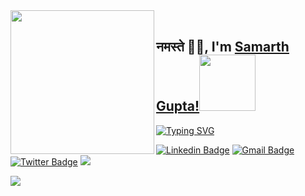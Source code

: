 <img align='left' src="https://i.imgur.com/ICVXzvW.png" width="230">
</br>

<h2>नमस्ते 🙏🏻, I'm <a href="https://guptasamarth.netlify.app/" target-"_blank">Samarth Gupta!</a><img src="https://media.giphy.com/media/jnP0GEYlnkOxA1eOEo/giphy.gif" width="90"> </h2>
<p>

<!-- <span>:computer: Senior Software Engineer @ <em><a href="https://www.paytm.com/">PayTM</a></em></span> -->
[![Typing SVG](https://readme-typing-svg.demolab.com?font=Montserrat&size=13&pause=1000&color=FFFFFF&vCenter=true&width=435&height=16&lines=Senior+Software+Engineer+%40+PayTM;Former+Software+Engineer+%40+Teradata;Former+Project+Engineer+%40+Wipro)](https://git.io/typing-svg)
</p>
<!-- 
[![Twitter: livesamarthgupta](https://img.shields.io/twitter/follow/livesamarth?style=social&label=follow)](https://twitter.com/d_sarcastic_one)   [![Linkedin: livesamarthgupta](https://img.shields.io/badge/-follow-blue?style=flat-round&logo=Linkedin&logoColor=white&link=https://www.linkedin.com/in/livesamarthgupta/)](https://www.linkedin.com/in/livesamarthgupta/)      [![GitHub livesamarthgupta](https://img.shields.io/github/followers/livesamarthgupta?label=follow&style=social)](https://github.com/livesamarthgupta) -->


[![Linkedin Badge](https://img.shields.io/badge/-livesamarthgupta-blue?style=flat-square&logo=Linkedin&logoColor=white&link=https://www.linkedin.com/in/livesamarthgupta/)](https://www.linkedin.com/in/livesamarthgupta/)
[![Gmail Badge](https://img.shields.io/badge/-livesamarthgupta-c14438?style=flat-square&logo=Gmail&logoColor=white&link=mailto:livesamarthgupta@gmail.com)](mailto:livesamarthgupta@gmail.com)
[![Twitter Badge](https://img.shields.io/badge/-livesamarthgupta-blue?style=flat-square&logo=Twitter&logoColor=white&link=https://twitter.com/livesamarth)](https://twitter.com/livesamarth)
<img src="https://badges.pufler.dev/visits/livesamarthgupta/livesamarthgupta?style=flat-square&logo=github">

<!-- [![Samarth's github activity graph](https://activity-graph.herokuapp.com/graph?username=livesamarthgupta&theme=xcode)](https://guptasamarth.netlify.app) -->
<!-- 
---
## Experience


<img align="right" src="https://img.shields.io/badge/PostgreSQL-316192?style=for-the-badge&logo=postgresql&logoColor=white" />
<img align="right" src="https://img.shields.io/badge/JavaScript-323330?style=for-the-badge&logo=javascript&logoColor=F7DF1E" />
<img align="right" src="https://img.shields.io/badge/Spring-6DB33F?style=for-the-badge&logo=spring&logoColor=white" />
<img align="right" src="https://img.shields.io/badge/Java-ED8B00?style=for-the-badge&logo=java&logoColor=white" />

- 👨‍💻 **Software Engineer**\
📍 **Teradata** - Hyderabad, India\
📆 April, 2021 - Present
  
  
<img align="right" src="https://img.shields.io/badge/MySQL-00000F?style=for-the-badge&logo=mysql&logoColor=white" />
<img align="right" src="https://img.shields.io/badge/Redux-593D88?style=for-the-badge&logo=redux&logoColor=white" />
<img align="right" src="https://img.shields.io/badge/React-20232A?style=for-the-badge&logo=react&logoColor=61DAFB" />
<img align="right" src="https://img.shields.io/badge/Spring-6DB33F?style=for-the-badge&logo=spring&logoColor=white" />
<img align="right" src="https://img.shields.io/badge/Java-ED8B00?style=for-the-badge&logo=java&logoColor=white" />

- 👨‍💻 **Project Engineer**\
📍 **WIPRO** - Hyderabad, India\
📆 July, 2019 - April, 2021

 
## Education

- 📖 **Bachelor of Technology(CS)**\
📍 **Dr. APJ Abdul Kalam Technical University** - Lucknow, India\
📆 2015 - 2019
 -->

<!-- <img align="right" alt="GIF" height="170px" src="https://media.giphy.com/media/J5B1Y8QZnzXXbLQIBu/giphy.gif" /> -->
<!-- 
### Spotify Playing 🎧
[![spotify-github-profile](https://spotify-github-profile.vercel.app/api/view?uid=31k2t2apvvieektb5jr56em6qbwm&cover_image=true&theme=novatorem)](https://github.com/kittinan/spotify-github-profile) -->
<!-- [![Instagram Badge](https://img.shields.io/badge/-livesamarthgupta-purple?style=flat-square&logo=instagram&logoColor=white&link=https://instagram.com/livesamarthgupta/)](https://instagram.com/livesamarthgupta) -->

<img src="https://imgur.com/rilHVxA.png"/> 
